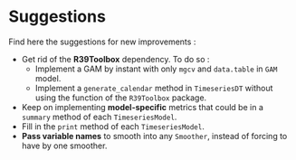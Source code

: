 # Suggestions 

Find here the suggestions for new improvements : 

* Get rid of the **R39Toolbox** dependency. To do so : 
  * Implement a GAM by instant with only `mgcv` and `data.table` in `GAM` model.
  * Implement a `generate_calendar` method in `TimeseriesDT` without using the function of the `R39Toolbox` package.
* Keep on implementing **model-specific** metrics that could be in a `summary` method of each `TimeseriesModel`. 
* Fill in the `print` method of each `TimeseriesModel`. 
* **Pass variable names** to smooth into any `Smoother`, instead of forcing to have by one smoother.
